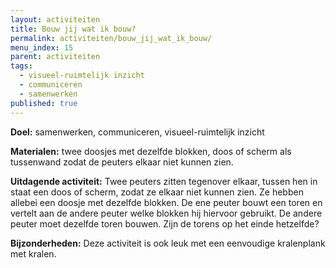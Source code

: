 ```yaml
---
layout: activiteiten
title: Bouw jij wat ik bouw?
permalink: activiteiten/bouw_jij_wat_ik_bouw/
menu_index: 15
parent: activiteiten
tags:
  - visueel-ruimtelijk inzicht
  - communiceren
  - samenwerken
published: true
---
```

**Doel:** samenwerken, communiceren, visueel-ruimtelijk inzicht

<p style="margin-top: 10px;"/>

**Materialen:** twee doosjes met dezelfde blokken, doos of scherm als tussenwand zodat de peuters elkaar niet kunnen zien.

<p style="margin-top: 10px;"/>

**Uitdagende activiteit:** Twee peuters zitten tegenover elkaar, tussen hen in staat een doos of scherm, zodat ze elkaar niet kunnen zien. Ze hebben allebei een doosje met dezelfde blokken. De ene peuter bouwt een toren en vertelt aan de andere peuter welke blokken hij hiervoor gebruikt. De andere peuter moet dezelfde toren bouwen. Zijn de torens op het einde hetzelfde?

<p style="margin-top: 10px;"/>

**Bijzonderheden:** Deze activiteit is ook leuk met een eenvoudige kralenplank met kralen.
